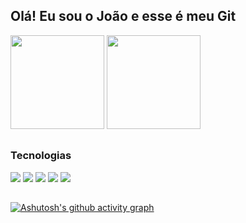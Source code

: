 <div>
<h2>Olá! Eu sou o João e esse é meu Git</h2>
</div>

<div>
<img height="150em" src="https://github-readme-stats.vercel.app/api?username=JoaoPedroRMatias&show_icons=true&theme=dark"/>
<img height="150em" src="https://github-readme-stats.vercel.app/api/top-langs/?username=JoaoPedroRMatias&layout=compact&theme=dark&https://github.com/anuraghazra/github-readme-stats"/>
</div>
  
 ##
  
<div>
<h3>Tecnologias</h3>
<div>
<img src="https://img.shields.io/badge/Python-3776AB?style=for-the-badge&logo=python&logoColor=white">
<img src="https://img.shields.io/badge/Django-092E20?style=for-the-badge&logo=django&logoColor=white">
<img src="https://img.shields.io/badge/PostgreSQL-316192?style=for-the-badge&logo=postgresql&logoColor=white">
<img src="https://img.shields.io/badge/Linux-FCC624?style=for-the-badge&logo=linux&logoColor=black">
<img src="https://img.shields.io/badge/docker-%230db7ed.svg?style=for-the-badge&logo=docker&logoColor=white">
</div>

##

[![Ashutosh's github activity graph](https://github-readme-activity-graph.cyclic.app/graph?username=JoaoPedroRMatias&bg_color=161b22&color=26a641&line=39d353&point=e0e0e0&area=true&hide_border=true)](https://github.com/ashutosh00710/github-readme-activity-graph)
